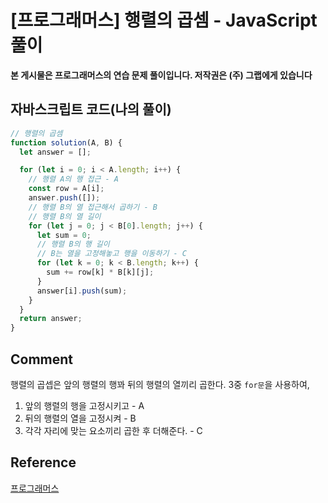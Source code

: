 # [프로그래머스] 행렬의 곱셈 - JavaScript 풀이

**본 게시물은 프로그래머스의 연습 문제 풀이입니다. 저작권은 (주) 그랩에게 있습니다**

## 자바스크립트 코드(나의 풀이)

```javascript
// 행렬의 곱셈
function solution(A, B) {
  let answer = [];

  for (let i = 0; i < A.length; i++) {
    // 행렬 A의 행 접근 - A
    const row = A[i];
    answer.push([]);
    // 행렬 B의 열 접근해서 곱하기 - B
    // 행렬 B의 열 길이
    for (let j = 0; j < B[0].length; j++) {
      let sum = 0;
      // 행렬 B의 행 길이
      // B는 열을 고정해놓고 행을 이동하기 - C
      for (let k = 0; k < B.length; k++) {
        sum += row[k] * B[k][j];
      }
      answer[i].push(sum);
    }
  }
  return answer;
}
```



## Comment

행렬의 곱셉은 앞의 행렬의 행꽈 뒤의 행렬의 열끼리 곱한다. 3중 `for문`을 사용하여, 

1. 앞의 행렬의 행을 고정시키고 - A
2. 뒤의 행렬의 열을 고정시켜  - B
3. 각각 자리에 맞는 요소끼리 곱한 후 더해준다. - C



## Reference

[프로그래머스](https://programmers.co.kr)

